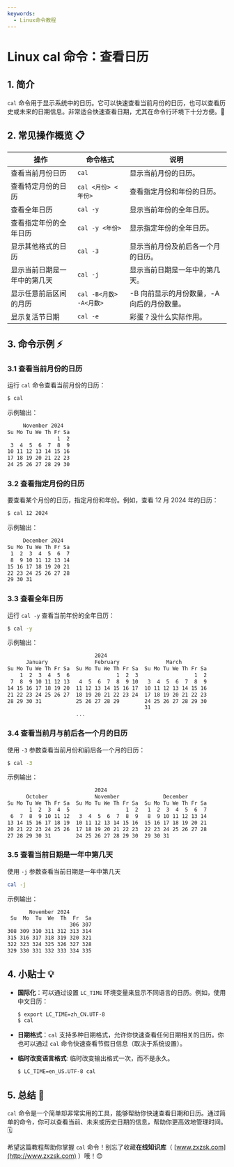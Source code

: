 ```yaml
---
keywords:
  - Linux命令教程
---
```


# Linux cal 命令：查看日历 

## 1. 简介

`cal` 命令用于显示系统中的日历。它可以快速查看当前月份的日历，也可以查看历史或未来的日期信息。非常适合快速查看日期，尤其在命令行环境下十分方便。📆

## 2. 常见操作概览 📋

| 操作                             | 命令格式                          | 说明                               |
|----------------------------------|-----------------------------------|------------------------------------|
| 查看当前月份日历                 | `cal`                             | 显示当前月份的日历。                |
| 查看特定月份的日历               | `cal <月份> <年份>`               | 查看指定月份和年份的日历。          |
| 查看全年日历                     | `cal -y`                          | 显示当前年份的全年日历。            |
| 查看指定年份的全年日历           | `cal -y <年份>`                   | 显示指定年份的全年日历。            |
| 显示其他格式的日历               | `cal -3`                          | 显示当前月份及前后各一个月的日历。 |
| 显示当前日期是一年中的第几天     | `cal -j`                          | 显示当前日期是一年中的第几天。      |
| 显示任意前后区间的月历           | `cal -B<月数> -A<月数>`           | -B 向前显示的月份数量，-A 向后的月份数量。|
| 显示复活节日期                   | `cal -e`                          | 彩蛋？没什么实际作用。              |

## 3. 命令示例 ⚡

### 3.1 查看当前月份的日历

运行 `cal` 命令查看当前月份的日历：

```bash
$ cal
```

示例输出：

```bash
     November 2024
Su Mo Tu We Th Fr Sa
                1  2
 3  4  5  6  7  8  9
10 11 12 13 14 15 16
17 18 19 20 21 22 23
24 25 26 27 28 29 30
```

### 3.2 查看指定月份的日历

要查看某个月份的日历，指定月份和年份。例如，查看 12 月 2024 年的日历：

```bash
$ cal 12 2024
```

示例输出：

```bash
     December 2024
Su Mo Tu We Th Fr Sa
 1  2  3  4  5  6  7  
 8  9 10 11 12 13 14  
15 16 17 18 19 20 21  
22 23 24 25 26 27 28  
29 30 31
```

### 3.3 查看全年日历

运行 `cal -y` 查看当前年份的全年日历：

```bash
$ cal -y
```

示例输出：

```bash
                            2024
      January               February               March          
Su Mo Tu We Th Fr Sa  Su Mo Tu We Th Fr Sa  Su Mo Tu We Th Fr Sa  
    1  2  3  4  5  6               1  2  3                  1  2  
 7  8  9 10 11 12 13   4  5  6  7  8  9 10   3  4  5  6  7  8  9  
14 15 16 17 18 19 20  11 12 13 14 15 16 17  10 11 12 13 14 15 16  
21 22 23 24 25 26 27  18 19 20 21 22 23 24  17 18 19 20 21 22 23  
28 29 30 31           25 26 27 28 29        24 25 26 27 28 29 30  
                                            31                      
                      ...
```

### 3.4 查看当前月与前后各一个月的日历

使用 `-3` 参数查看当前月份和前后各一个月的日历：

```bash
$ cal -3
```

示例输出：

```bash
                            2024
      October               November              December        
Su Mo Tu We Th Fr Sa  Su Mo Tu We Th Fr Sa  Su Mo Tu We Th Fr Sa  
       1  2  3  4  5                  1  2   1  2  3  4  5  6  7  
 6  7  8  9 10 11 12   3  4  5  6  7  8  9   8  9 10 11 12 13 14  
13 14 15 16 17 18 19  10 11 12 13 14 15 16  15 16 17 18 19 20 21  
20 21 22 23 24 25 26  17 18 19 20 21 22 23  22 23 24 25 26 27 28  
27 28 29 30 31        24 25 26 27 28 29 30  29 30 31  
```

### 3.5 查看当前日期是一年中第几天

使用 `-j` 参数查看当前日期是一年中第几天
```bash
cal -j
```

示例输出：

```bash
       November 2024         
 Su  Mo  Tu  We  Th  Fr  Sa  
                    306 307  
308 309 310 311 312 313 314  
315 316 317 318 319 320 321  
322 323 324 325 326 327 328  
329 330 331 332 333 334 335 
```

## 4. 小贴士 💡

- **国际化**：可以通过设置 `LC_TIME` 环境变量来显示不同语言的日历。例如，使用中文日历：

  ```bash
  $ export LC_TIME=zh_CN.UTF-8
  $ cal
  ```

- **日期格式**：`cal` 支持多种日期格式，允许你快速查看任何日期相关的日历。你也可以通过 `cal` 命令快速查看节假日信息（取决于系统设置）。

- **临时改变语言格式**: 临时改变输出格式一次，而不是永久。

    ```bash
    $ LC_TIME=en_US.UTF-8 cal
    ```



## 5. 总结 🎯

`cal` 命令是一个简单却非常实用的工具，能够帮助你快速查看日期和日历。通过简单的命令，你可以查看当前、未来或历史日期的信息，帮助你更高效地管理时间。🗓️

希望这篇教程帮助你掌握 `cal` 命令！别忘了收藏**在线知识库**（ [www.zxzsk.com](http://www.zxzsk.com) ）哦！😊